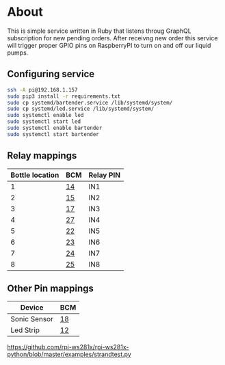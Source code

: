 # About

This is simple service written in Ruby that listens throug GraphQL subscription for new pending orders. After receivng new order this service will trigger proper GPIO pins on RaspberryPI to turn on and off our liquid pumps.

## Configuring service

```bash
ssh -A pi@192.168.1.157
sudo pip3 install -r requirements.txt
sudo cp systemd/bartender.service /lib/systemd/system/
sudo cp systemd/led.service /lib/systemd/system/
sudo systemctl enable led
sudo systemctl start led
sudo systemctl enable bartender
sudo systemctl start bartender
```

## Relay mappings

| Bottle location | BCM | Relay PIN |
| -------------  | ------------- | ------------- |
| 1 | [14](https://pinout.xyz/pinout/pin8_gpio14)  | IN1 |
| 2 | [15](https://pinout.xyz/pinout/pin10_gpio15) | IN2 |
| 3 | [17](https://pinout.xyz/pinout/pin11_gpio17) | IN3 |
| 4 | [27](https://pinout.xyz/pinout/pin13_gpio27) | IN4 |
| 5 | [22](https://pinout.xyz/pinout/pin15_gpio22) | IN5 |
| 6 | [23](https://pinout.xyz/pinout/pin16_gpio23) | IN6 |
| 7 | [24](https://pinout.xyz/pinout/pin18_gpio24) | IN7 |
| 8 | [25](https://pinout.xyz/pinout/pin22_gpio25) | IN8 |

## Other Pin mappings

| Device | BCM |
| -------------  | ------------- | 
| Sonic Sensor | [18](https://pinout.xyz/pinout/pin12_gpio18#) |
| Led Strip | [12](https://pinout.xyz/pinout/pin32_gpio12#) |

https://github.com/rpi-ws281x/rpi-ws281x-python/blob/master/examples/strandtest.py
